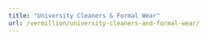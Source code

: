 ```yaml
---
title: "University Cleaners & Formal Wear"
url: /vermillion/university-cleaners-and-formal-wear/
---
```

